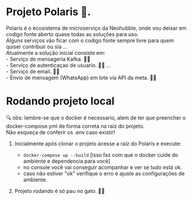 # Projeto Polaris 🧬.

Polaris é o ecosistema de microserviço da Neohubble, onde vou deixar em codigo fonte aberto quase todas as soluções para uso.<br/>
Alguns serviços vão ficar com o codigo fonte sempre livre para quem quiser contribuir ou sla ...<br/>
Atualmente a solução inicial consiste em:<br/>
    - Serviço de mensageria Kafka. 👍🏼<br/>
    - Serviço de autenticaçao de usuario. ✍🏼 ...<br/>
    - Serviço de email. 👎🏼<br/>
    - Envio de mensagem (WhatsApp) em lote via API da meta. 👎🏼<br/>


# Rodando projeto local

🔍 obs: lembre-se que o docker é necessario, alem de ter que preencher o docker-compose.yml de forma correta na raiz do projeto. <br/>
Não esqueça de conferir os .env caso existir!<br/>

1. Inicialmente após clonar o projeto acesse a raiz do Polaris e execute: <br/>
    - `docker-compose up --build`
    [isso faz com que o docker cuide do ambiente e dependencia para você]
    - no console você vai conseguir acompanhar e ver se tudo está ok. 
    - caso não estiver "ok" verifique o erro e ajuste as configurações de ambiente.

2. Projeto rodando é só pau no gato. 🧹🐱